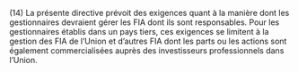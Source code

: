 (14) La présente directive prévoit des exigences quant à la manière dont les gestionnaires devraient gérer les FIA dont ils sont responsables. Pour les gestionnaires établis dans un pays tiers, ces exigences se limitent à la gestion des FIA de l’Union et d’autres FIA dont les parts ou les actions sont également commercialisées auprès des investisseurs professionnels dans l’Union.